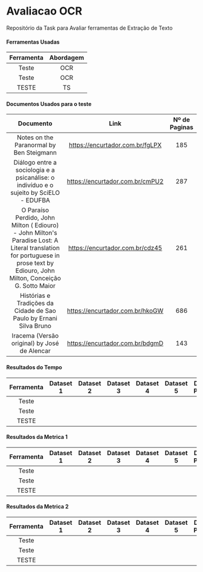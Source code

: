 # Avaliacao OCR 
Repositório da Task para Avaliar ferramentas de Extração de Texto
 #### Ferramentas Usadas
  
| Ferramenta | Abordagem | 
|    :---:   |     :---:     |  
|   Teste|   OCR |   
|    Teste  |   OCR    |    
| TESTE| TS |

 #### Documentos Usados para o teste

 | Documento | Link | Nº de Paginas |
|    :---:   |     :---:     |  :---:  |
|  Notes on the Paranormal by Ben Steigmann| https://encurtador.com.br/fgLPX |  185 |
|  Diálogo entre a sociologia e a psicanálise: o indivíduo e o sujeito by SciELO - EDUFBA | https://encurtador.com.br/cmPU2  | 287|
|  O Paraíso Perdido, John Milton ( Ediouro) - John Milton's Paradise Lost: A Literal translation for portuguese in prose text by Ediouro, John Milton, Conceição G. Sotto Maior  | https://encurtador.com.br/cdz45    |   261 |
| Histórias e Tradições da Cidade de Sao Paulo by Ernani Silva Bruno     |  https://encurtador.com.br/hkoGW   |  686|
| Iracema (Versão original) by José de Alencar     |   https://encurtador.com.br/bdgmD  |  143 |          

 #### Resultados do Tempo
  
| Ferramenta | Dataset 1 |Dataset 2 |Dataset 3 |Dataset 4 |Dataset 5 |Desvio Padrão |
|    :---:   |  :---:    |   :---:   | :---:    | :---:    | :---:    | :---:       | 
|   Teste    |           |           |          |         |           |              |
|    Teste   |           |           |          |         |           |              |
|   TESTE    |          |           |          |         |           |              |

 #### Resultados da Metrica 1
  
| Ferramenta | Dataset 1 |Dataset 2 |Dataset 3 |Dataset 4 |Dataset 5 |Desvio Padrão |
|    :---:   |  :---:    |   :---:   | :---:    | :---:    | :---:    | :---:       | 
|   Teste    |           |           |          |         |           |              |
|    Teste   |           |           |          |         |           |              |
|   TESTE    |          |           |          |         |           |              |

 #### Resultados da Metrica 2
  
| Ferramenta | Dataset 1 |Dataset 2 |Dataset 3 |Dataset 4 |Dataset 5 |Desvio Padrão |
|    :---:   |  :---:    |   :---:   | :---:    | :---:    | :---:    | :---:       | 
|   Teste    |           |           |          |         |           |              |
|    Teste   |           |           |          |         |           |              |
|   TESTE    |          |           |          |         |           |              |

